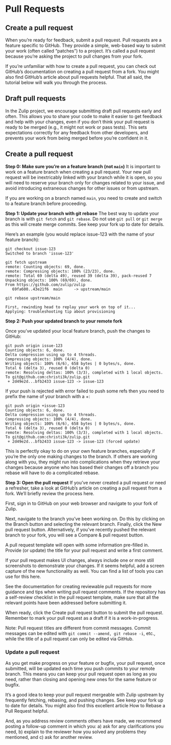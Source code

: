 # **Pull Requests**

## **Create a pull request**
When you’re ready for feedback, submit a pull request. Pull requests are a feature specific to GitHub. They provide a simple, web-based way to submit your work (often called “patches”) to a project. It’s called a pull request because you’re asking the project to pull changes from your fork.

If you’re unfamiliar with how to create a pull request, you can check out GitHub’s documentation on creating a pull request from a fork. You might also find GitHub’s article about pull requests helpful. That all said, the tutorial below will walk you through the process.

## **Draft pull requests**
In the Zulip project, we encourage submitting draft pull requests early and often. This allows you to share your code to make it easier to get feedback and help with your changes, even if you don’t think your pull request is ready to be merged (e.g., it might not work or pass tests). This sets expectations correctly for any feedback from other developers, and prevents your work from being merged before you’re confident in it.

## **Create a pull request**
**Step 0: Make sure you’re on a feature branch (not `main`)**
It is important to work on a feature branch when creating a pull request. Your new pull request will be inextricably linked with your branch while it is open, so you will need to reserve your branch only for changes related to your issue, and avoid introducing extraneous changes for other issues or from upstream.

If you are working on a branch named `main`, you need to create and switch to a feature branch before proceeding.

**Step 1: Update your branch with git rebase**
The best way to update your branch is with `git fetch` and `git rebase`. Do not use `git pull` or `git merge` as this will create merge commits. See keep your fork up to date for details.

Here’s an example (you would replace issue-123 with the name of your feature branch):

```
git checkout issue-123
Switched to branch 'issue-123'

git fetch upstream
remote: Counting objects: 69, done.
remote: Compressing objects: 100% (23/23), done.
remote: Total 69 (delta 49), reused 39 (delta 39), pack-reused 7
Unpacking objects: 100% (69/69), done.
From https://github.com/zulip/zulip
   69fa600..43e21f6  main     -> upstream/main

git rebase upstream/main

First, rewinding head to replay your work on top of it...
Applying: troubleshooting tip about provisioning
```

**Step 2: Push your updated branch to your remote fork**

Once you’ve updated your local feature branch, push the changes to GitHub:

```
git push origin issue-123
Counting objects: 6, done.
Delta compression using up to 4 threads.
Compressing objects: 100% (4/4), done.
Writing objects: 100% (6/6), 658 bytes | 0 bytes/s, done.
Total 6 (delta 3), reused 0 (delta 0)
remote: Resolving deltas: 100% (3/3), completed with 1 local objects.
To git@github.com:christi3k/zulip.git
 + 2d49e2d...bfb2433 issue-123 -> issue-123
```

If your push is rejected with error failed to push some refs then you need to prefix the name of your branch with a +:

```
git push origin +issue-123
Counting objects: 6, done.
Delta compression using up to 4 threads.
Compressing objects: 100% (4/4), done.
Writing objects: 100% (6/6), 658 bytes | 0 bytes/s, done.
Total 6 (delta 3), reused 0 (delta 0)
remote: Resolving deltas: 100% (3/3), completed with 1 local objects.
To git@github.com:christi3k/zulip.git
 + 2d49e2d...bfb2433 issue-123 -> issue-123 (forced update)
```

This is perfectly okay to do on your own feature branches, especially if you’re the only one making changes to the branch. If others are working along with you, they might run into complications when they retrieve your changes because anyone who has based their changes off a branch you rebase will have to do a complicated rebase.

**Step 3: Open the pull request**
If you’ve never created a pull request or need a refresher, take a look at GitHub’s article on creating a pull request from a fork. We’ll briefly review the process here.

First, sign in to GitHub on your web browser and navigate to your fork of Zulip.

Next, navigate to the branch you’ve been working on. Do this by clicking on the Branch button and selecting the relevant branch. Finally, click the New pull request button. Alternatively, if you’ve recently pushed the relevant branch to your fork, you will see a Compare & pull request button.

A pull request template will open with some information pre-filled in. Provide (or update) the title for your pull request and write a first comment.

If your pull request makes UI changes, always include one or more still screenshots to demonstrate your changes. If it seems helpful, add a screen capture of the new functionality as well. You can find a list of tools you can use for this here.

See the documentation for creating reviewable pull requests for more guidance and tips when writing pull request comments. If the repository has a self-review checklist in the pull request template, make sure that all the relevant points have been addressed before submitting it.

When ready, click the Create pull request button to submit the pull request. Remember to mark your pull request as a draft if it is a work-in-progress.

Note: Pull request titles are different from commit messages. Commit messages can be edited with `git commit --amend, git rebase -i`, etc., while the title of a pull request can only be edited via GitHub.

### **Update a pull request**
As you get make progress on your feature or bugfix, your pull request, once submitted, will be updated each time you push commits to your remote branch. This means you can keep your pull request open as long as you need, rather than closing and opening new ones for the same feature or bugfix.

It’s a good idea to keep your pull request mergeable with Zulip upstream by frequently fetching, rebasing, and pushing changes. See keep your fork up to date for details. You might also find this excellent article How to Rebase a Pull Request helpful.

And, as you address review comments others have made, we recommend posting a follow-up comment in which you: a) ask for any clarifications you need, b) explain to the reviewer how you solved any problems they mentioned, and c) ask for another review.